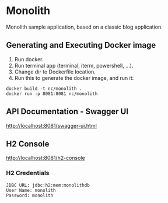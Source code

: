 # Monolith

Monolith sample application, based on a classic blog application.

## Generating and Executing Docker image

 1. Run docker.
 2. Run terminal app (terminal, iterm, powershell, ...).
 3. Change dir to Dockerfile location.
 4. Run this to generate the docker image, and run it:
 
```
docker build -t nc/monolith .
docker run -p 8081:8081 nc/monolith
```

## API Documentation - Swagger UI

[http://localhost:8081/swagger-ui.html](http://localhost:8081/swagger-ui.html)

## H2 Console

[http://localhost:8081/h2-console](http://localhost:8081/h2-console)

### H2 Credentials
```
JDBC URL: jdbc:h2:mem:monolithdb
User Name: monolith
Password: monolith
```

